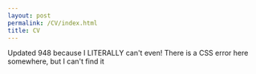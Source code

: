 ```yaml
---
layout: post
permalink: /CV/index.html
title: CV
---
```


Updated 948
because I LITERALLY can't even!
There is a CSS error here somewhere, but I can't find it



